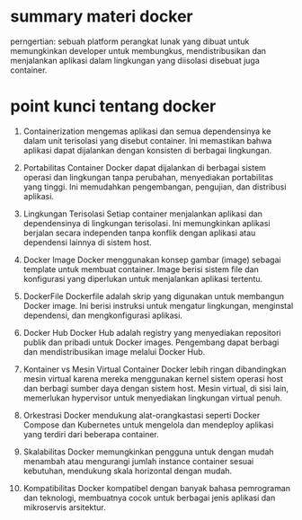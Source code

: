 # summary materi docker

perngertian: sebuah platform perangkat lunak yang dibuat untuk memungkinkan developer untuk membungkus, mendistribusikan dan menjalankan aplikasi dalam lingkungan yang diisolasi disebuat juga container.

# point kunci tentang docker

1. Containerization
   mengemas aplikasi dan semua dependensinya ke dalam unit terisolasi yang disebut container. Ini memastikan bahwa aplikasi dapat dijalankan dengan konsisten di berbagai lingkungan.

2. Portabilitas
   Container Docker dapat dijalankan di berbagai sistem operasi dan lingkungan tanpa perubahan, menyediakan portabilitas yang tinggi. Ini memudahkan pengembangan, pengujian, dan distribusi aplikasi.

3. Lingkungan Terisolasi
   Setiap container menjalankan aplikasi dan dependensinya di lingkungan terisolasi. Ini memungkinkan aplikasi berjalan secara independen tanpa konflik dengan aplikasi atau dependensi lainnya di sistem host.

4. Docker Image
   Docker menggunakan konsep gambar (image) sebagai template untuk membuat container. Image berisi sistem file dan konfigurasi yang diperlukan untuk menjalankan aplikasi tertentu.

5. DockerFile
   Dockerfile adalah skrip yang digunakan untuk membangun Docker image. Ini berisi instruksi untuk mengatur lingkungan, menginstal dependensi, dan mengkonfigurasi aplikasi.

6. Docker Hub
   Docker Hub adalah registry yang menyediakan repositori publik dan pribadi untuk Docker images. Pengembang dapat berbagi dan mendistribusikan image melalui Docker Hub.

7. Kontainer vs Mesin Virtual
   Container Docker lebih ringan dibandingkan mesin virtual karena mereka menggunakan kernel sistem operasi host dan berbagi sumber daya dengan sistem host. Mesin virtual, di sisi lain, memerlukan hypervisor untuk menyediakan lingkungan virtual penuh.

8. Orkestrasi
   Docker mendukung alat-orangkastasi seperti Docker Compose dan Kubernetes untuk mengelola dan mendeploy aplikasi yang terdiri dari beberapa container.

9. Skalabilitas
   Docker memungkinkan pengguna untuk dengan mudah menambah atau mengurangi jumlah instance container sesuai kebutuhan, mendukung skala horizontal dengan mudah.

10. Kompatibilitas
    Docker kompatibel dengan banyak bahasa pemrograman dan teknologi, membuatnya cocok untuk berbagai jenis aplikasi dan mikroservis arsitektur.
